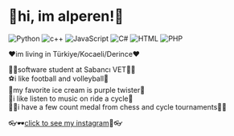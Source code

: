 # 🎉hi, im alperen!🎉<br>

![Python](https://img.shields.io/badge/python-3670A0?style=for-the-badge&logo=python&logoColor=ffdd54)
![c++](https://img.shields.io/badge/c++-%2300599C.svg?style=for-the-badge&logo=c%2B%2B&logoColor=black)
![JavaScript](https://img.shields.io/badge/javascript-%23323330.svg?style=for-the-badge&logo=javascript&logoColor=%23F7DF1E)
![C#](https://img.shields.io/badge/c%23-%23239120.svg?style=for-the-badge&logo=csharp&logoColor=black)
![HTML](https://img.shields.io/badge/html5-%23E34F26.svg?style=for-the-badge&logo=html5&logoColor=white)
![PHP](https://img.shields.io/badge/php-%23777BB4.svg?style=for-the-badge&logo=php&logoColor=white)

❤️im living in Türkiye/Kocaeli/Derince❤️<br>

😶‍🌫️software student at Sabancı VET😶‍🌫️<br>
⚽i like football and volleyball🥎<br>
🍨my favorite ice cream is purple twister🍦<br>
🚵i like listen to music on ride a cycle🚳<br>
🥇🥉i have a few count medal from chess and cycle tournaments🥇🥉<br>

👓🕶️[click to see my instagram](https://www.instagram.com/alp_yslyrt09)🎉👓


